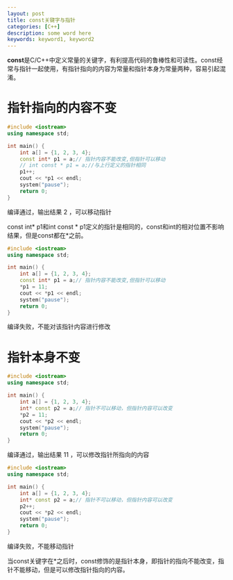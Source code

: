 ```yaml
---
layout: post
title: const关键字与指针
categories: [C++]
description: some word here
keywords: keyword1, keyword2
---
```


**const**是C/C++中定义常量的关键字，有利提高代码的鲁棒性和可读性。const经常与指针一起使用，有指针指向的内容为常量和指针本身为常量两种，容易引起混淆。
# 指针指向的内容不变
```cpp
#include <iostream>
using namespace std;

int main() {
    int a[] = {1, 2, 3, 4};
    const int* p1 = a;// 指针内容不能改变,但指针可以移动
    // int const * p1 = a;//与上行定义的指针相同
    p1++;
    cout << *p1 << endl;
    system("pause");
    return 0;
}
```
编译通过，输出结果$~2~$，可以移动指针

const int* p1和int const * p1定义的指针是相同的，const和int的相对位置不影响结果，但是const都在*之前。


```cpp
#include <iostream>
using namespace std;

int main() {
    int a[] = {1, 2, 3, 4};
    const int* p1 = a;// 指针内容不能改变,但指针可以移动
    *p1 = 11;
    cout << *p1 << endl;
    system("pause");
    return 0;
}
```
编译失败，不能对该指针内容进行修改

# 指针本身不变


```cpp
#include <iostream>
using namespace std;

int main() {
    int a[] = {1, 2, 3, 4};
    int* const p2 = a;// 指针不可以移动，但指针内容可以改变
    *p2 = 11;
    cout << *p2 << endl;
    system("pause");
    return 0;
}
```
编译通过，输出结果$~11~$，可以修改指针所指向的内容

```cpp
#include <iostream>
using namespace std;

int main() {
    int a[] = {1, 2, 3, 4};
    int* const p2 = a;// 指针不可以移动，但指针内容可以改变
    p2++;
    cout << *p2 << endl;
    system("pause");
    return 0;
}
```
编译失败，不能移动指针

当const关键字在*之后时，const修饰的是指针本身，即指针的指向不能改变，指针不能移动，但是可以修改指针指向的内容。

